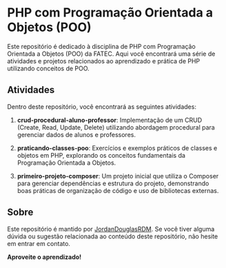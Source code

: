 # PHP com Programação Orientada a Objetos (POO)

Este repositório é dedicado à disciplina de PHP com Programação Orientada a Objetos (POO) da FATEC. Aqui você encontrará uma série de atividades e projetos relacionados ao aprendizado e prática de PHP utilizando conceitos de POO.

## Atividades

Dentro deste repositório, você encontrará as seguintes atividades:

1. **crud-procedural-aluno-professor**: Implementação de um CRUD (Create, Read, Update, Delete) utilizando abordagem procedural para gerenciar dados de alunos e professores.

2. **praticando-classes-poo**: Exercícios e exemplos práticos de classes e objetos em PHP, explorando os conceitos fundamentais da Programação Orientada a Objetos.

3. **primeiro-projeto-composer**: Um projeto inicial que utiliza o Composer para gerenciar dependências e estrutura do projeto, demonstrando boas práticas de organização de código e uso de bibliotecas externas.

## Sobre

Este repositório é mantido por [JordanDouglasRDM](https://github.com/JordanDouglasRDM). Se você tiver alguma dúvida ou sugestão relacionada ao conteúdo deste repositório, não hesite em entrar em contato.

**Aproveite o aprendizado!**
